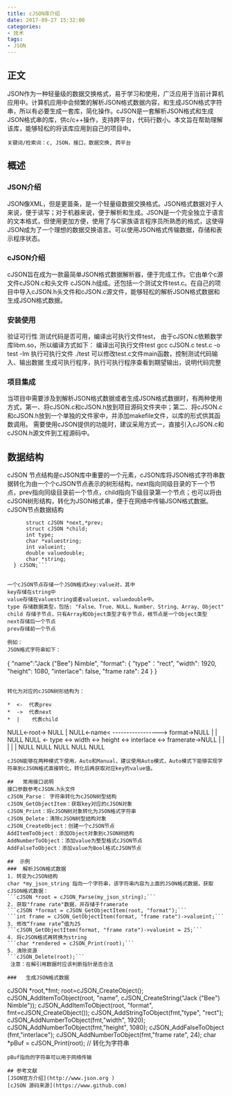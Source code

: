 ```yaml
---
title: cJSON库介绍
date: 2017-09-27 15:32:00
categories:
- 技术
tags:
- JSON
---
```


## 正文
JSON作为一种轻量级的数据交换格式，易于学习和使用，广泛应用于当前计算机应用中。计算机应用中会频繁的解析JSON格式数据内容，和生成JSON格式字符串，所以有必要生成一套库，简化操作。cJSON是一套解析JSON格式和生成JSON格式串的库，供c/c++操作，支持跨平台，代码行数小。本文旨在帮助理解该库，能够轻松的将该库应用到自己的项目中。
```
关键词/检索词：c, JSON，接口，数据交换, 跨平台
```

<!--more-->

##  概述
### JSON介绍
JSON像XML，但是更苗条，是一个轻量级数据交换格式。JSON格式数据对于人来说，便于读写；对于机器来说，便于解析和生成。JSON是一个完全独立于语言的文本格式，但使用更加方便，使用了与C家族语言程序员所熟悉的格式，这使得JSON成为了一个理想的数据交换语言。可以使用JSON格式传输数据，存储和表示程序状态。
###   cJSON介绍
cJSON旨在成为一款最简单JSON格式数据解析器，便于完成工作。它由单个c源文件cJSON.c和头文件 cJSON.h组成。还包括一个测试文件test.c。在自己的项目中导入cJSON.h头文件和cJSON.c源文件，能够轻松的解析JSON格式数据和生成JSON格式数据。
###  安装使用 
 验证可行性
测试代码是否可用，编译出可执行文件test， 由于cJSON.c依赖数学库libm.so，所以编译方式如下：
编译出可执行文件test
gcc cJSON.c test.c -o test -lm 
执行可执行文件
./test
可以修改test.c文件main函数，控制测试代码输入、输出数据
生成可执行程序，执行可执行程序查看到期望输出，说明代码完整
###  项目集成
当项目中需要涉及到解析JSON格式数据或者生成JSON格式数据时，有两种使用方式，第一、将cJSON.c和cJSON.h放到项目源码文件夹中；第二、将cJSON.c和cJSON.h放到一个单独的文件家中，并添加makefile文件，以库的形式供其函数调用。
需要使用cJSON提供的功能时，建议采用方式一，直接引入cJSON.c和cJSON.h源文件到工程源码中。

## 数据结构
cJSON 节点结构是cJSON库中重要的一个元素，cJSON库将JSON格式字符串数据转化为由一个个cJSON节点表示的树形结构，next指向同级目录的下一个节点，prev指向同级目录前一个节点，child指向下级目录第一个节点；也可以将由cJSON树形结构，转化为JSON格式串，便于在网络中传输JSON格式数据。
cJSON节点数据结构

```typedef struct cJSON {
      struct cJSON *next,*prev;
      struct cJSON *child;
      int type; 
      char *valuestring; 
      int valueint; 
      double valuedouble; 
      char *string;
  } cJSON;```
  
  
一个cJSON节点存储一个JSON格式key:value对，其中
key存储在string中
value存储在valuestring或者valueint、valuedouble中。
type 存储数据类型，包括: "False、True、NULL、Number、String、Array、Object"
child 存储子节点，只有Array和Object类型才有子节点，根节点是一个Object类型
next存储后一个节点
prev存储前一个节点

例如：
JSON格式字符串如下：
```
{
	  "name":"Jack (\"Bee\") Nimble",
	  "format":
	  {
		    "type"：“rect”,
		    "width": 1920,
		    "height": 1080,
		    "interlace": false,
		    "frame rate": 24 
	  }
}
```

转化为对应的cJSON树形结构为：

*  <-  代表prev
*  ->  代表next
*  |    代表child
```
NULL<-root-> NULL
       |
NULL<-name< -----------------> format->NULL
       |                           |
      NULL                NULL  <- type <-> width <->  height <-> interlace <-> framerate->NULL
                                    |           |           |          |          |
                                  NULL       NULL       NULL        NULL          NULL
```
cJSON能够在两种模式下使用，Auto和Manual，建议使用Auto模式，Auto模式下能够实现字符串到cJSON格式直接转化，转化后再获取对应key的value值。

##   常用接口说明
接口参数参考cJSON.h头文件
cJSON_Parse： 字符串转化为cJSON树型结构
cJSON_GetObjectItem：获取key对应的cJSON对象
cJSON_Print：将cJSON树对象转化为JSON格式字符串
cJSON_Delete：清除cJSON树型结构对象
cJSON_CreateObject：创建一个cJSON节点
AddItemToObject：添加Object对象到cJSON树结构
AddNumberToObject：添加value为整型格式cJSON节点
AddFalseToObject：添加value为Bool格式cJSON节点

##  示例
###  解析JSON格式数据
1. 转变为cJSON结构
char *my_json_string 指向一个字符串，该字符串内容为上面的JSON格式数据，获取cJSON格式数据：
```cJSON *root = cJSON_Parse(my_json_string);```
2. 获取"frame rate"数据，并存储于framerate
```cJSON *format = cJSON_GetObjectItem(root, "format");```
```int frame = cJSON_GetObjectItem(format, "frame rate")->valueint;```
3. 修改“frame rate”值为25
```cJSON_GetObjectItem(format, "frame rate")->valueint = 25;```
4. 将cJSON格式再转换为string
```char *rendered = cJSON_Print(root);```
5. 清除资源
```cJSON_Delete(root);```
 注意：在解引用数据时应该判断指针是否合法
 
###   生成JSON格式数据
```
cJSON *root,*fmt; 
root=cJSON_CreateObject();
cJSON_AddItemToObject(root, "name", cJSON_CreateString("Jack (\"Bee\") Nimble"));
cJSON_AddItemToObject(root, "format", fmt=cJSON_CreateObject());
cJSON_AddStringToObject(fmt,"type", "rect");
cJSON_AddNumberToObject(fmt,"width", 1920);
cJSON_AddNumberToObject(fmt,"height", 1080);
cJSON_AddFalseToObject (fmt,"interlace");
cJSON_AddNumberToObject(fmt,"frame rate",   24);
char *pBuf = cJSON_Print(root); // 转化为字符串
```
pBuf指向的字符串可以用于网络传输

## 参考文献
[JSON官方介绍](http://www.json.org )
[cJSON 源码来源](https://www.github.com)

